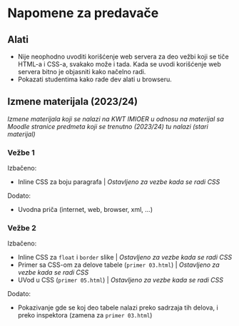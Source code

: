 # Napomene za predavače

## Alati

- Nije neophodno uvoditi korišćenje web servera za deo vežbi koji se tiče HTML-a i CSS-a, svakako može i tada. Kada se uvodi korišćenje web servera bitno je objasniti kako načelno radi.
- Pokazati studentima kako rade dev alati u browseru.

## Izmene materijala (2023/24)

_Izmene materijala koji se nalazi na KWT IMIOER u odnosu na materijal sa Moodle stranice predmeta koji se trenutno (2023/24) tu nalazi (stari materijal)_

### Vežbe 1

Izbačeno:
- Inline CSS za boju paragrafa | _Ostavljeno za vezbe kada se radi CSS_

Dodato:
- Uvodna priča (internet, web, browser, xml, ...)

### Vežbe 2

Izbačeno:
- Inline CSS za `float` i `border` slike | _Ostavljeno za vezbe kada se radi CSS_
- Primer sa CSS-om za delove tabele (`primer 03.html`) | _Ostavljeno za vezbe kada se radi CSS_
- UVod u CSS (`primer 05.html`) | _Ostavljeno za vezbe kada se radi CSS_

Dodato:
- Pokazivanje gde se koj deo tabele nalazi preko sadrzaja tih delova, i preko inspektora (zamena za `primer 03.html`)